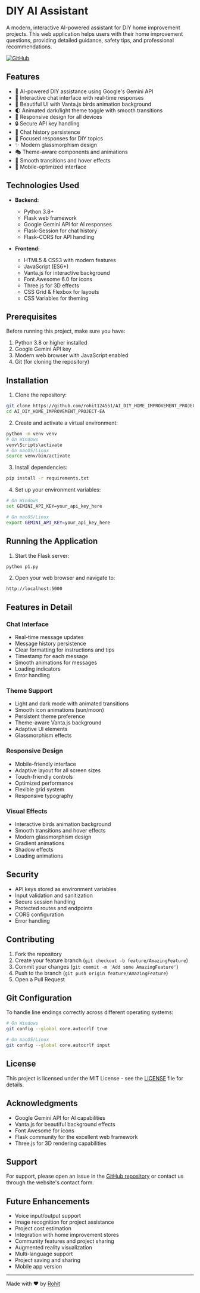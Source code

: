 # DIY AI Assistant

A modern, interactive AI-powered assistant for DIY home improvement projects. This web application helps users with their home improvement questions, providing detailed guidance, safety tips, and professional recommendations.

[![GitHub](https://img.shields.io/badge/GitHub-Repository-blue)](https://github.com/rohit124551/AI_DIY_HOME_IMPROVEMENT_PROJECT-EA)

## Features

- 🤖 AI-powered DIY assistance using Google's Gemini API
- 💬 Interactive chat interface with real-time responses
- 🎨 Beautiful UI with Vanta.js birds animation background
- 🌓 Animated dark/light theme toggle with smooth transitions
- 📱 Responsive design for all devices
- 🔒 Secure API key handling
- 💾 Chat history persistence
- 🎯 Focused responses for DIY topics
- ✨ Modern glassmorphism design
- 🎭 Theme-aware components and animations
- 🔄 Smooth transitions and hover effects
- 📱 Mobile-optimized interface

## Technologies Used

- **Backend:**
  - Python 3.8+
  - Flask web framework
  - Google Gemini API for AI responses
  - Flask-Session for chat history
  - Flask-CORS for API handling

- **Frontend:**
  - HTML5 & CSS3 with modern features
  - JavaScript (ES6+)
  - Vanta.js for interactive background
  - Font Awesome 6.0 for icons
  - Three.js for 3D effects
  - CSS Grid & Flexbox for layouts
  - CSS Variables for theming

## Prerequisites

Before running this project, make sure you have:

1. Python 3.8 or higher installed
2. Google Gemini API key
3. Modern web browser with JavaScript enabled
4. Git (for cloning the repository)

## Installation

1. Clone the repository:
```bash
git clone https://github.com/rohit124551/AI_DIY_HOME_IMPROVEMENT_PROJECT-EA.git
cd AI_DIY_HOME_IMPROVEMENT_PROJECT-EA
```

2. Create and activate a virtual environment:
```bash
python -m venv venv
# On Windows
venv\Scripts\activate
# On macOS/Linux
source venv/bin/activate
```

3. Install dependencies:
```bash
pip install -r requirements.txt
```

4. Set up your environment variables:
```bash
# On Windows
set GEMINI_API_KEY=your_api_key_here

# On macOS/Linux
export GEMINI_API_KEY=your_api_key_here
```

## Running the Application

1. Start the Flask server:
```bash
python p1.py
```

2. Open your web browser and navigate to:
```
http://localhost:5000
```

## Features in Detail

### Chat Interface
- Real-time message updates
- Message history persistence
- Clear formatting for instructions and tips
- Timestamp for each message
- Smooth animations for messages
- Loading indicators
- Error handling

### Theme Support
- Light and dark mode with animated transitions
- Smooth icon animations (sun/moon)
- Persistent theme preference
- Theme-aware Vanta.js background
- Adaptive UI elements
- Glassmorphism effects

### Responsive Design
- Mobile-friendly interface
- Adaptive layout for all screen sizes
- Touch-friendly controls
- Optimized performance
- Flexible grid system
- Responsive typography

### Visual Effects
- Interactive birds animation background
- Smooth transitions and hover effects
- Modern glassmorphism design
- Gradient animations
- Shadow effects
- Loading animations

## Security

- API keys stored as environment variables
- Input validation and sanitization
- Secure session handling
- Protected routes and endpoints
- CORS configuration
- Error handling

## Contributing

1. Fork the repository
2. Create your feature branch (`git checkout -b feature/AmazingFeature`)
3. Commit your changes (`git commit -m 'Add some AmazingFeature'`)
4. Push to the branch (`git push origin feature/AmazingFeature`)
5. Open a Pull Request

## Git Configuration

To handle line endings correctly across different operating systems:

```bash
# On Windows
git config --global core.autocrlf true

# On macOS/Linux
git config --global core.autocrlf input
```

## License

This project is licensed under the MIT License - see the [LICENSE](LICENSE) file for details.

## Acknowledgments

- Google Gemini API for AI capabilities
- Vanta.js for beautiful background effects
- Font Awesome for icons
- Flask community for the excellent web framework
- Three.js for 3D rendering capabilities

## Support

For support, please open an issue in the [GitHub repository](https://github.com/rohit124551/AI_DIY_HOME_IMPROVEMENT_PROJECT-EA) or contact us through the website's contact form.

## Future Enhancements

- Voice input/output support
- Image recognition for project assistance
- Project cost estimation
- Integration with home improvement stores
- Community features and project sharing
- Augmented reality visualization
- Multi-language support
- Project saving and sharing
- Mobile app version

---

Made with ❤️ by [Rohit](https://github.com/rohit124551) 